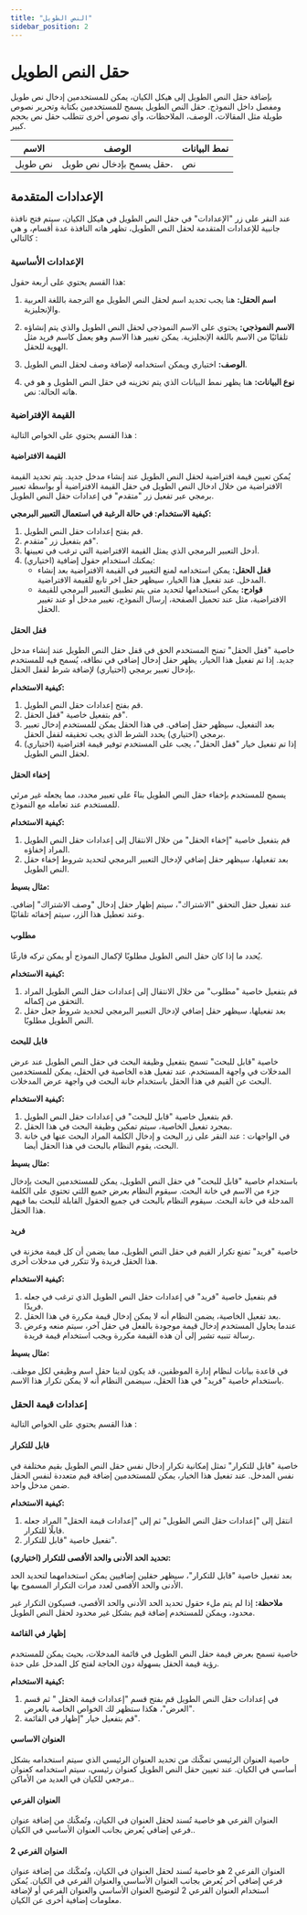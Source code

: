 ```yaml
---
title: "النص الطويل"
sidebar_position: 2
---
```


# حقل النص الطويل 

بإضافة حقل النص الطويل إلى هيكل الكيان، يمكن للمستخدمين إدخال نص طويل ومفصل داخل النموذج. حقل النص الطويل يسمح للمستخدمين بكتابة وتحرير نصوص طويلة مثل المقالات، الوصف، الملاحظات، وأي نصوص أخرى تتطلب حقل نص بحجم كبير.

| الاسم            | الوصف                                                                      | نمط البيانات             |
|--------------|--------------------------------------------------------------------------|------------------------|
| نص طويل  | حقل يسمح بإدخال نص طويل.                                                 | نص                |

## الإعدادات المتقدمة

عند النقر على زر "الإعدادات" في حقل النص الطويل في هيكل الكيان، سيتم فتح نافذة جانبية للإعدادات المتقدمة لحقل النص الطويل، تظهر هاته النافذة عدة أقسام، و هي كالتالي :

### الإعدادات الأساسية

هذا القسم يحتوي على أربعة حقول:

1. **اسم الحقل:** هنا يجب تحديد اسم لحقل النص الطويل مع الترجمة باللغة العربية والإنجليزية.

2. **الاسم النموذجي:** يحتوي على الاسم النموذجي لحقل النص الطويل والذي يتم إنشاؤه تلقائيًا من الاسم باللغة الإنجليزية. يمكن تغيير هذا الاسم وهو يعمل كاسم فريد مثل الهوية  للحقل.

3. **الوصف:** اختياري ويمكن استخدامه لإضافة وصف لحقل النص الطويل.

4. **نوع البيانات:** هنا يظهر نمط البيانات الذي يتم تخزينه في حقل النص الطويل و هو في هاته الحالة: نص.

### القيمة الإفتراضية

هذا القسم يحتوي على الخواص التالية : 

#### القيمة الافتراضية 

يُمكن تعيين قيمة افتراضية لحقل النص الطويل عند إنشاء مدخل جديد. يتم تحديد القيمة الافتراضية من خلال ادخال النص الطويل في حقل القيمة الافتراضية أو بواسطة تعبير برمجي عبر تفعيل زر "متقدم" في إعدادات حقل النص الطويل. 

**كيفية الاستخدام: في حالة الرغبة في استعمال التعبير البرمجي:**

1. قم بفتح إعدادات حقل النص الطويل.
2. قم بتفعيل زر "متقدم".
3. أدخل التعبير البرمجي الذي يمثل القيمة الافتراضية التي ترغب في تعيينها.
4. (اختياري) يمكنك استخدام حقول إضافية:
   - **قفل الحقل:** يمكن استخدامه لمنع التغيير في القيمة الافتراضية بعد إنشاء المدخل. عند تفعيل هذا الخيار، سيظهر حقل اخر تابع للقيمة الافتراضية.
    - **قوادح:** يمكن استخدامها لتحديد متى يتم تطبيق التعبير البرمجي للقيمة الافتراضية، مثل عند تحميل الصفحة، إرسال النموذج، تغيير 
    مدخل أو عند تغيير الحقل.

#### قفل الحقل 

خاصية "قفل الحقل" تمنح المستخدم الحق في قفل حقل النص الطويل عند إنشاء مدخل جديد. إذا تم تفعيل هذا الخيار، يظهر حقل إدخال إضافي في نطاقه، يُسمح فيه للمستخدم بإدخال تعبير برمجي (اختياري) لإضافة شرط لقفل الحقل.

**كيفية الاستخدام:**

1. قم بفتح إعدادات حقل النص الطويل.
2. قم بتفعيل خاصية "قفل الحقل".
3. بعد التفعيل، سيظهر حقل إضافي. في هذا الحقل يمكن للمستخدم إدخال تعبير برمجي (اختياري) يحدد الشرط الذي يجب تحقيقه لقفل الحقل.
4. (اختياري) إذا تم تفعيل خيار "قفل الحقل"، يجب على المستخدم توفير قيمة افتراضية لحقل النص الطويل.

#### إخفاء الحقل 

يسمح للمستخدم بإخفاء حقل النص الطويل بناءً على تعبير محدد، مما يجعله غير مرئي للمستخدم عند تعامله مع النموذج.

**كيفية الاستخدام:**

1. قم بتفعيل خاصية "إخفاء الحقل" من خلال الانتقال إلى إعدادات حقل النص الطويل المراد إخفاؤه.
2. بعد تفعيلها، سيظهر حقل إضافي لإدخال التعبير البرمجي لتحديد شروط  إخفاء حقل النص الطويل.

**مثال بسيط:**

عند تفعيل حقل التحقق "الاشتراك"، سيتم إظهار حقل إدخال "وصف الاشتراك" إضافي. وعند تعطيل هذا الزر، سيتم إخفائه تلقائيًا.

#### مطلوب 

يُحدد ما إذا كان حقل النص الطويل مطلوبًا لإكمال النموذج أو يمكن تركه فارغًا.

**كيفية الاستخدام:**

1. قم بتفعيل خاصية "مطلوب" من خلال الانتقال إلى إعدادات حقل النص الطويل المراد التحقق من إكماله.
2. بعد تفعيلها، سيظهر حقل إضافي لإدخال التعبير البرمجي لتحديد شروط جعل حقل النص الطويل مطلوبًا.

#### قابل للبحث 

خاصية "قابل للبحث" تسمح بتفعيل وظيفة البحث في حقل النص الطويل عند عرض المدخلات في واجهة المستخدم. عند تفعيل هذه الخاصية في الحقل، يمكن للمستخدمين البحث عن القيم في هذا الحقل باستخدام خانة البحث في واجهة عرض المدخلات.

**كيفية الاستخدام:**

   1. قم بتفعيل خاصية "قابل للبحث" في إعدادات حقل النص الطويل.
   2. بمجرد تفعيل الخاصية، سيتم تمكين وظيفة البحث في هذا الحقل.
   3. في الواجهات : عند النقر على زر البحث و إدخال الكلمة المراد البحث عنها في خانة البحث، يقوم النظام بالبحث في هذا الحقل أيضا.

**مثال بسيط:** 

 باستخدام خاصية "قابل للبحث" في حقل النص الطويل، يمكن للمستخدمين البحث بإدخال جزء من الاسم في خانة البحث. سيقوم النظام بعرض جميع اللتي تحتوي على الكلمة المدخلة في خانة البحث. سيقوم النظام بالبحث في جميع الحقول القابلة للبحث بما فيهم هذا الحقل.

#### فريد 

خاصية "فريد" تمنع تكرار القيم في حقل النص الطويل، مما يضمن أن كل قيمة مخزنة في هذا الحقل فريدة ولا تتكرر في مدخلات أخرى.

**كيفية الاستخدام:**

   1. قم بتفعيل خاصية "فريد" في إعدادات حقل النص الطويل الذي ترغب في جعله فريدًا.
   2. بعد تفعيل الخاصية، يضمن النظام أنه لا يمكن إدخال قيمة مكررة في هذا الحقل.
   3. عندما يحاول المستخدم إدخال قيمة موجودة بالفعل في حقل آخر، سيتم منعه وعرض رسالة تنبيه تشير إلى أن هذه القيمة مكررة ويجب استخدام قيمة فريدة.

**مثال بسيط:** 

   في قاعدة بيانات لنظام إدارة الموظفين، قد يكون لدينا حقل اسم وظيفي لكل موظف. باستخدام خاصية "فريد" في هذا الحقل، سيضمن النظام أنه لا يمكن تكرار هذا الاسم.

### إعدادات قيمة الحقل

هذا القسم يحتوي على الخواص التالية : 

#### قابل للتكرار 

 خاصية "قابل للتكرار" تمثل إمكانية تكرار إدخال نفس حقل النص الطويل بقيم مختلفة في نفس المدخل. عند تفعيل هذا الخيار، يمكن للمستخدمين إضافة قيم متعددة لنفس الحقل ضمن مدخل واحد.

**كيفية الاستخدام:**

1. انتقل إلى "إعدادات حقل النص الطويل" ثم إلى "إعدادات قيمة الحقل" المراد جعله قابلًا للتكرار.
2. تفعيل خاصية "قابل للتكرار".

**تحديد الحد الأدنى والحد الأقصى للتكرار (اختياري):**

بعد تفعيل خاصية "قابل للتكرار"، سيظهر حقلين إضافيين يمكن استخدامهما لتحديد الحد الأدنى والحد الأقصى لعدد مرات التكرار المسموح بها.

**ملاحظة:** إذا لم يتم ملء حقول تحديد الحد الأدنى والحد الأقصى، فسيكون التكرار غير محدود، ويمكن للمستخدم إضافة قيم بشكل غير محدود لحقل النص الطويل.

#### إظهار في القائمة 

 خاصية تسمح بعرض قيمة حقل النص الطويل في قائمة المدخلات، بحيث يمكن للمستخدم رؤية قيمة الحقل بسهولة دون الحاجة لفتح كل المدخل على حدة.

**كيفية الاستخدام:**

1. في إعدادات حقل النص الطويل قم بفتح قسم "إعدادات قيمة الحقل " ثم قسم "العرض"، هكذا ستظهر لك الخواص الخاصة بالعرض.
2. قم بتفعيل خيار "إظهار في القائمة".

#### العنوان الاساسي 

خاصية العنوان الرئيسي تمكّنك من تحديد العنوان الرئيسي الذي سيتم استخدامه بشكل أساسي في الكيان. عند تعيين حقل النص الطويل كعنوان رئيسي، سيتم استخدامه كعنوان مرجعي للكيان في العديد من الأماكن..

#### العنوان الفرعي 

العنوان الفرعي هو خاصية تُسند لحقل العنوان في الكيان، وتُمكّنك من إضافة عنوان فرعي إضافي يُعرض بجانب العنوان الأساسي في الكيان..

#### العنوان الفرعي 2 

العنوان الفرعي 2 هو خاصية تُسند لحقل العنوان في الكيان، وتُمكّنك من إضافة عنوان فرعي إضافي آخر يُعرض بجانب العنوان الأساسي والعنوان الفرعي في الكيان. يُمكن استخدام العنوان الفرعي 2 لتوضيح العنوان الأساسي والعنوان الفرعي أو لإضافة معلومات إضافية أخرى عن الكيان.